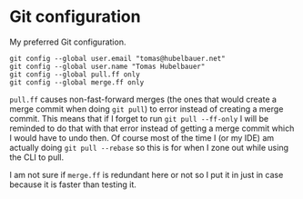 # Git configuration

My preferred Git configuration.

```
git config --global user.email "tomas@hubelbauer.net"
git config --global user.name "Tomas Hubelbauer"
git config --global pull.ff only
git config --global merge.ff only
```

`pull.ff` causes non-fast-forward merges (the ones that would create a merge commit when doing `git pull`) to error
instead of creating a merge commit. This means that if I forget to run `git pull --ff-only` I will be reminded to do
that with that error instead of getting a merge commit which I would have to undo then. Of course most of the time
I (or my IDE) am actually doing `git pull --rebase` so this is for when I zone out while using the CLI to pull.

I am not sure if `merge.ff` is redundant here or not so I put it in just in case because it is faster than testing it.
